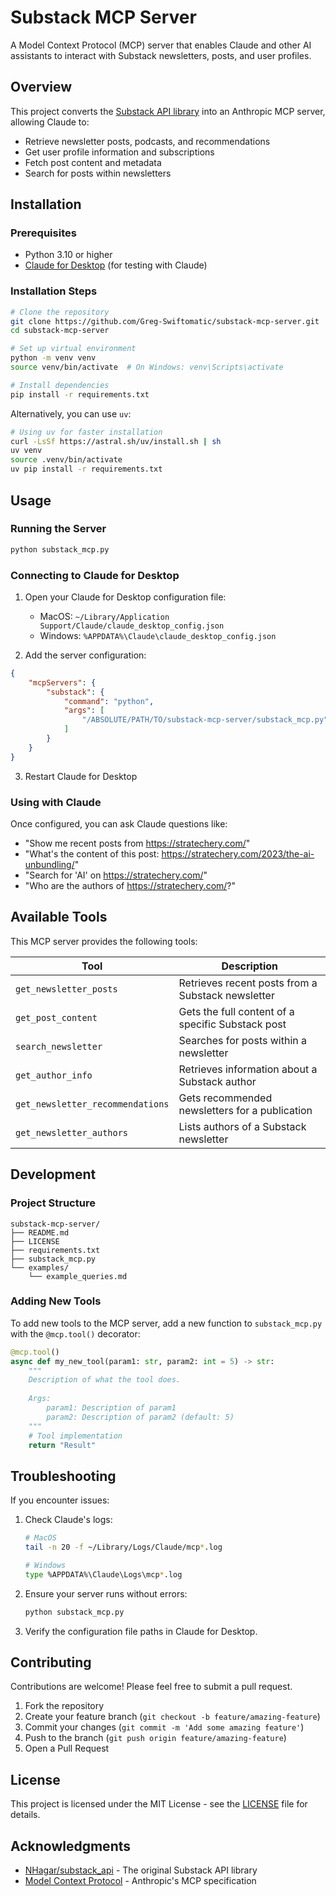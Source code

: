 # Substack MCP Server

A Model Context Protocol (MCP) server that enables Claude and other AI assistants to interact with Substack newsletters, posts, and user profiles.

## Overview

This project converts the [Substack API library](https://github.com/NHagar/substack_api) into an Anthropic MCP server, allowing Claude to:

- Retrieve newsletter posts, podcasts, and recommendations
- Get user profile information and subscriptions
- Fetch post content and metadata
- Search for posts within newsletters

## Installation

### Prerequisites

- Python 3.10 or higher
- [Claude for Desktop](https://claude.ai/download) (for testing with Claude)

### Installation Steps

```bash
# Clone the repository
git clone https://github.com/Greg-Swiftomatic/substack-mcp-server.git
cd substack-mcp-server

# Set up virtual environment
python -m venv venv
source venv/bin/activate  # On Windows: venv\Scripts\activate

# Install dependencies
pip install -r requirements.txt
```

Alternatively, you can use `uv`:

```bash
# Using uv for faster installation
curl -LsSf https://astral.sh/uv/install.sh | sh
uv venv
source .venv/bin/activate
uv pip install -r requirements.txt
```

## Usage

### Running the Server

```bash
python substack_mcp.py
```

### Connecting to Claude for Desktop

1. Open your Claude for Desktop configuration file:
   - MacOS: `~/Library/Application Support/Claude/claude_desktop_config.json`
   - Windows: `%APPDATA%\Claude\claude_desktop_config.json`

2. Add the server configuration:

```json
{
    "mcpServers": {
        "substack": {
            "command": "python",
            "args": [
                "/ABSOLUTE/PATH/TO/substack-mcp-server/substack_mcp.py"
            ]
        }
    }
}
```

3. Restart Claude for Desktop

### Using with Claude

Once configured, you can ask Claude questions like:

- "Show me recent posts from https://stratechery.com/"
- "What's the content of this post: https://stratechery.com/2023/the-ai-unbundling/"
- "Search for 'AI' on https://stratechery.com/"
- "Who are the authors of https://stratechery.com/?"

## Available Tools

This MCP server provides the following tools:

| Tool | Description |
|------|-------------|
| `get_newsletter_posts` | Retrieves recent posts from a Substack newsletter |
| `get_post_content` | Gets the full content of a specific Substack post |
| `search_newsletter` | Searches for posts within a newsletter |
| `get_author_info` | Retrieves information about a Substack author |
| `get_newsletter_recommendations` | Gets recommended newsletters for a publication |
| `get_newsletter_authors` | Lists authors of a Substack newsletter |

## Development

### Project Structure

```
substack-mcp-server/
├── README.md
├── LICENSE
├── requirements.txt
├── substack_mcp.py
└── examples/
    └── example_queries.md
```

### Adding New Tools

To add new tools to the MCP server, add a new function to `substack_mcp.py` with the `@mcp.tool()` decorator:

```python
@mcp.tool()
async def my_new_tool(param1: str, param2: int = 5) -> str:
    """
    Description of what the tool does.
    
    Args:
        param1: Description of param1
        param2: Description of param2 (default: 5)
    """
    # Tool implementation
    return "Result"
```

## Troubleshooting

If you encounter issues:

1. Check Claude's logs:
   ```bash
   # MacOS
   tail -n 20 -f ~/Library/Logs/Claude/mcp*.log
   
   # Windows
   type %APPDATA%\Claude\Logs\mcp*.log
   ```

2. Ensure your server runs without errors:
   ```bash
   python substack_mcp.py
   ```

3. Verify the configuration file paths in Claude for Desktop.

## Contributing

Contributions are welcome! Please feel free to submit a pull request.

1. Fork the repository
2. Create your feature branch (`git checkout -b feature/amazing-feature`)
3. Commit your changes (`git commit -m 'Add some amazing feature'`)
4. Push to the branch (`git push origin feature/amazing-feature`)
5. Open a Pull Request

## License

This project is licensed under the MIT License - see the [LICENSE](LICENSE) file for details.

## Acknowledgments

- [NHagar/substack_api](https://github.com/NHagar/substack_api) - The original Substack API library
- [Model Context Protocol](https://modelcontextprotocol.io/) - Anthropic's MCP specification
